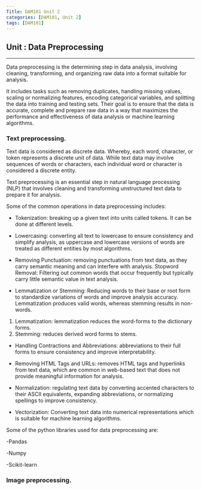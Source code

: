 ```yaml
---
Title: DAM101 Unit 2
categories: [DAM101, Unit 2]
tags: [DAM101]
---
```


## Unit : Data Preprocessing 
--- 
Data preprocessing is the determining step in data analysis, involving cleaning, transforming, and organizing raw data into a format suitable for analysis.

It includes tasks such as removing duplicates, handling missing values, scaling or normalizing features, encoding categorical variables, and splitting the data into training and testing sets. 
Their goal is to ensure that the data is accurate, complete and prepare raw data in a way that maximizes the performance and effectiveness of data analysis or machine learning algorithms.

### Text preprocessing. 

Text data is considered as discrete data. Whereby, each word, character, or token represents a discrete unit of data. While text data may involve sequences of words or characters, each individual word or character is considered a discrete entity. 

Text preprocessing is an essential step in natural language processing (NLP) that involves cleaning and transforming unstructured text data to prepare it for analysis.

Some of the common operations in data preprocessing includes:
- Tokenization: breaking up a given text into units called tokens. It can be done at different levels. 

- Lowercasing: converting all text to lowercase to ensure consistency and simplify analysis, as uppercase and lowercase versions of words are treated as different entities by most algorithms.

- Removing Punctuation: removing punctuations from text data, as they carry semantic meaning and can interfere with analysis.
Stopword Removal: Filtering out common words that occur frequently but typically carry little semantic value in text analysis.

- Lemmatization or Stemming: Reducing words to their base or root form to standardize variations of words and improve analysis accuracy. Lemmatization produces valid words, whereas stemming results in non-words.
1. Lemmatization: lemmatization reduces the word-forms to the dictionary forms. 
2. Stemming: reduces derived word forms to stems. 

- Handling Contractions and Abbreviations: abbreviations to their full forms to ensure consistency and improve interpretability.
- Removing HTML Tags and URLs: removes HTML tags and hyperlinks from text data, which are common in web-based text that does not provide meaningful information for analysis.

- Normalization: regulating text data by converting accented characters to their ASCII equivalents, expanding 
abbreviations, or normalizing spellings to improve consistency.

- Vectorization: Converting text data into numerical representations which is suitable for machine learning algorithms.

Some of the python libraries used for data preprocessing are:

-Pandas 

-Numpy 

-Scikit-learn

### Image preprocessing. 

